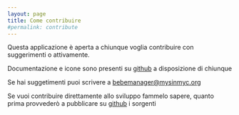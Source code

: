 ```yaml
---
layout: page
title: Come contribuire
#permalink: contribute
---
```


Questa applicazione &egrave; aperta a chiunque voglia contribuire con suggerimenti o attivamente.


Documentazione e icone sono presenti su [github](https://github.com/mysinmyc/bebemanager) a disposizione di chiunque 


Se hai suggetimenti puoi scrivere a <a href="mailto:bebemanager@mysinmyc.org">bebemanager@mysinmyc.org</a>


Se vuoi contribuire direttamente allo sviluppo fammelo sapere, quanto prima provveder&ograve; a pubblicare su [github](https://github.com/mysinmyc/bebemanager) i sorgenti
